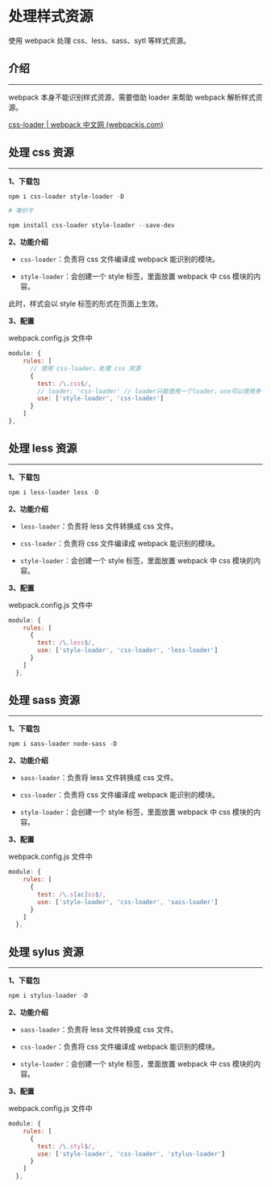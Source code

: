 # 处理样式资源

使用 webpack 处理 css、less、sass、sytl 等样式资源。

## 介绍

---

webpack 本身不能识别样式资源，需要借助 loader 来帮助 webpack 解析样式资源。

[css-loader | webpack 中文网 (webpackjs.com)](https://www.webpackjs.com/loaders/css-loader/)

## 处理 css 资源

---

**1、下载包**

```powershell
npm i css-loader style-loader -D

# 等价于

npm install css-loader style-loader --save-dev
```

**2、功能介绍**

- `css-loader`：负责将 css 文件编译成 webpack 能识别的模块。

- `style-loader`：会创建一个 style 标签，里面放置 webpack 中 css 模块的内容。

此时，样式会以 style 标签的形式在页面上生效。

**3、配置**

webpack.config.js 文件中

```js
module: {
    rules: [
      // 使用 css-loader，处理 css 资源
      {
        test: /\.css$/,
        // loader: 'css-loader' // loader只能使用一个loader，use可以使用多个loader
        use: ['style-loader', 'css-loader']
      }
    ]
},
```

## 处理 less 资源

---

**1、下载包**

```powershell
npm i less-loader less -D
```

**2、功能介绍**

- `less-loader`：负责将 less 文件转换成 css 文件。

- `css-loader`：负责将 css 文件编译成 webpack 能识别的模块。

- `style-loader`：会创建一个 style 标签，里面放置 webpack 中 css 模块的内容。

**3、配置**

webpack.config.js 文件中

```js
module: {
    rules: [
      {
        test: /\.less$/,
        use: ['style-loader', 'css-loader', 'less-loader']
      }
    ]
  },
```

## 处理 sass 资源

---

**1、下载包**

```powershell
npm i sass-loader node-sass -D
```

**2、功能介绍**

- `sass-loader`：负责将 less 文件转换成 css 文件。

- `css-loader`：负责将 css 文件编译成 webpack 能识别的模块。

- `style-loader`：会创建一个 style 标签，里面放置 webpack 中 css 模块的内容。

**3、配置**

webpack.config.js 文件中

```js
module: {
    rules: [
      {
        test: /\.s[ac]ss$/,
        use: ['style-loader', 'css-loader', 'sass-loader']
      }
    ]
  },
```

## 处理 sylus 资源

---

**1、下载包**

```powershell
npm i stylus-loader -D
```

**2、功能介绍**

- `sass-loader`：负责将 less 文件转换成 css 文件。

- `css-loader`：负责将 css 文件编译成 webpack 能识别的模块。

- `style-loader`：会创建一个 style 标签，里面放置 webpack 中 css 模块的内容。

**3、配置**

webpack.config.js 文件中

```js
module: {
    rules: [
      {
        test: /\.styl$/,
        use: ['style-loader', 'css-loader', 'stylus-loader']
      }
    ]
  },
```
